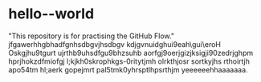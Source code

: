 # hello--world
"This repository is for practising the GitHub Flow."
jfgawerhhgbhadfgnhsdbgvjhsdbgv  kdjgvnuidghui9eah\gui\eroH Oskgjhu9tgurt  ujrthb9uhsdfgu9bhzsuhb aorfgj9oerjgizjksigji90zedrjghpm hprjhokzdfmiofgj l;kjkh0skrophkgs-0ritytjmh olrkthjosr sortkyjhs rthoirtjh apo54tm hl;aerk gopejmrt pal5tmk0yhrsptlhpsrthjm yeeeeeehhaaaaaaa.
